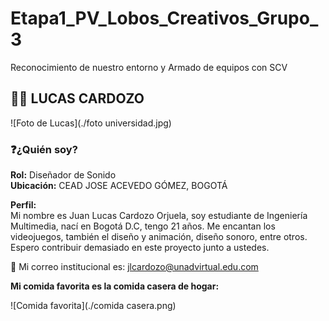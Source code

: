 # Etapa1_PV_Lobos_Creativos_Grupo_3

Reconocimiento de nuestro entorno y Armado de equipos con SCV

## 👨‍🎓 LUCAS CARDOZO

![Foto de Lucas](./foto universidad.jpg)

### ❓¿Quién soy?

**Rol:** Diseñador de Sonido  
**Ubicación:** CEAD JOSE ACEVEDO GÓMEZ, BOGOTÁ

**Perfil:**  
Mi nombre es Juan Lucas Cardozo Orjuela, soy estudiante de Ingeniería Multimedia, nací en Bogotá D.C, tengo 21 años. Me encantan los videojuegos, también el diseño y animación, diseño sonoro, entre otros. Espero contribuir demasiado en este proyecto junto a ustedes.

📧 Mi correo institucional es: jlcardozo@unadvirtual.edu.com

**Mi comida favorita es la comida casera de hogar:**

![Comida favorita](./comida casera.png)
